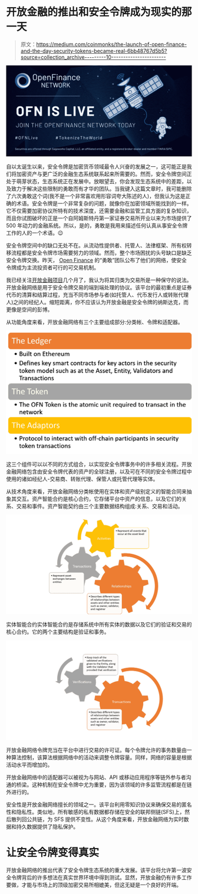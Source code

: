 # 开放金融的推出和安全令牌成为现实的那一天

> 原文：<https://medium.com/coinmonks/the-launch-of-open-finance-and-the-day-security-tokens-became-real-6bb48767d5b5?source=collection_archive---------10----------------------->

![](img/d3de72144216e083632e960933f2c0cd.png)

自以太诞生以来，安全令牌是加密货币领域最令人兴奋的发展之一，这可能正是我们将加密资产与更广泛的金融生态系统联系起来所需要的。然而，安全令牌空间正处于萌芽状态，生态系统正在发展中。放眼望去，你会发现生态系统中的差距，以及致力于解决这些限制的勇敢而有才华的团队。当我键入这篇文章时，我可能删除了六次勇敢这个词(我不是一个非常喜欢用形容词夸大陈述的人)，但我认为这是正确的术语。安全令牌是一个非常复杂的问题，就像你在加密领域所能找到的一样。它不仅需要加密协议所特有的技术深度，还需要金融和监管工具方面的复杂知识，而且你试图破坏的正是一个自阿姆斯特丹第一家证券交易所开业以来为市场提供了 500 年动力的金融系统。所以，是的，勇敢是我用来描述任何认真从事安全令牌工作的人的一个术语。😉

安全令牌空间中的缺口无处不在。从流动性提供者、托管人、法律框架、所有权转移流程都是安全令牌市场需要努力的领域。然而，整个市场困扰的头号缺口是缺乏安全令牌交换。昨天， [Open Finance](https://www.openfinance.io/) 的“勇敢”团队公布了他们的网络，使安全令牌成为主流投资者可行的可交易机制。

我已经关注[开放金融项目](https://www.openfinance.io/)几个月了，我认为将其归类为交易所是一种保守的说法。开放金融网络是用于安全令牌交易的端到端处理的协议。该平台的最初重点是证券代币的清算和结算过程，充当不同市场参与者(如托管人、代币发行人或转账代理人)之间的经纪人。缩短距离，你不应该认为开放金融是安全令牌的纳斯达克，而更像是空间的彭博。

从功能角度来看，开放金融网络有三个主要组成部分:分类帐、令牌和适配器。

![](img/26e083012fc3f32f2d3a7429b211b622.png)

这三个组件可以以不同的方式组合，以实现安全令牌事务中的许多相关流程。开放金融网络包含由安全令牌代表的资产的全球注册，以及可在不同的安全令牌过程中使用的诸如经纪人-交易商、转账代理、保管人或托管代理等实体。

从技术角度来看，开放金融网络分类帐使用在实体和资产级别定义的智能合同来抽象其交互。资产智能合约是核心合约，它存储平台中资产的信息，以及它们的关系、交易和事件。资产智能契约由三个主要数据结构组成:关系、交易和活动。

![](img/cefac7916516f6be46f6c25b9d4d484d.png)

实体智能合约实体智能合约是存储系统中所有实体的数据以及它们的验证和交易的核心合约。它的两个主要结构是验证和事务。

![](img/2e0c9b43dc55419b977d360f5b3e1ae6.png)

开放金融网络令牌充当在平台中进行交易的许可证。每个令牌允许的事务数量由一种算法控制，该算法根据网络中的活动来调整令牌容量。同样，网络的容量是根据活动水平而增加的。

开放金融网络中的适配器可以被视为与网站、API 或移动应用程序等链外参与者沟通的桥梁。这种机制在安全令牌中尤为重要，因为该领域的许多监管流程都是在链外进行的。

安全性是开放金融网络擅长的领域之一。该平台利用零知识协议来确保交易的匿名性和隐私性。类似地，所有敏感的私有数据都存储在安全的联邦侧链(SFS)上，然后散列回公共链，为 SFS 提供不变性。从这个角度来看，开放金融网络为实时数据和持久数据提供了隐私保护。

# 让安全令牌变得真实

开放金融网络的推出代表了安全令牌生态系统的重大发展。该平台将允许第一波安全令牌背后的许多想法在真实世界环境中得到测试。显然，开放金融仍有许多工作要做，才能与市场上的顶级加密交易所相媲美，但这无疑是一个良好的开端。